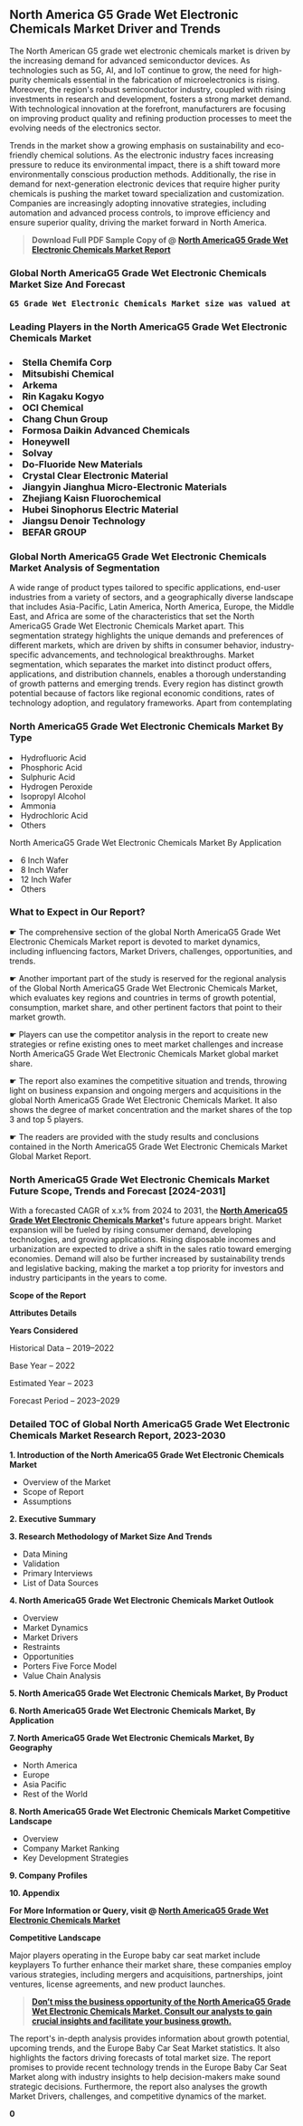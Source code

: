 <p> <h2>North America G5 Grade Wet Electronic Chemicals Market Driver and Trends</h2><p>The North American G5 grade wet electronic chemicals market is driven by the increasing demand for advanced semiconductor devices. As technologies such as 5G, AI, and IoT continue to grow, the need for high-purity chemicals essential in the fabrication of microelectronics is rising. Moreover, the region's robust semiconductor industry, coupled with rising investments in research and development, fosters a strong market demand. With technological innovation at the forefront, manufacturers are focusing on improving product quality and refining production processes to meet the evolving needs of the electronics sector.</p><p>Trends in the market show a growing emphasis on sustainability and eco-friendly chemical solutions. As the electronic industry faces increasing pressure to reduce its environmental impact, there is a shift toward more environmentally conscious production methods. Additionally, the rise in demand for next-generation electronic devices that require higher purity chemicals is pushing the market toward specialization and customization. Companies are increasingly adopting innovative strategies, including automation and advanced process controls, to improve efficiency and ensure superior quality, driving the market forward in North America.</p></p><blockquote id="" class=""><strong>Download Full PDF Sample Copy of @&nbsp;<a href="https://www.verifiedmarketreports.com/download-sample/?rid=548532&utm_source=GitHub-Jan&utm_medium=281" target="_blank">North AmericaG5 Grade Wet Electronic Chemicals Market Report</a>&nbsp;&nbsp;</strong></blockquote><h3 id="" class=""><strong>Global&nbsp;North AmericaG5 Grade Wet Electronic Chemicals Market Size And Forecast</strong></h3><pre class="reader-text-block__code-block"><strong>G5 Grade Wet Electronic Chemicals Market size was valued at USD 2.50 Billion in 2022 and is projected to reach USD 4.10 Billion by 2030, growing at a CAGR of 7.10% from 2024 to 2030.</strong></pre><h3 id="" class="">Leading Players in the&nbsp;North AmericaG5 Grade Wet Electronic Chemicals Market</h3><h3 class=""></Li><Li>Stella Chemifa Corp</Li><Li> Mitsubishi Chemical</Li><Li> Arkema</Li><Li> Rin Kagaku Kogyo</Li><Li> OCI Chemical</Li><Li> Chang Chun Group</Li><Li> Formosa Daikin Advanced Chemicals</Li><Li> Honeywell</Li><Li> Solvay</Li><Li> Do-Fluoride New Materials</Li><Li> Crystal Clear Electronic Material</Li><Li> Jiangyin Jianghua Micro-Electronic Materials</Li><Li> Zhejiang Kaisn Fluorochemical</Li><Li> Hubei Sinophorus Electric Material</Li><Li> Jiangsu Denoir Technology</Li><Li> BEFAR GROUP</h3><h3 id="" class="">Global&nbsp;North AmericaG5 Grade Wet Electronic Chemicals Market Analysis of Segmentation</h3><p id="" class="">A wide range of product types tailored to specific applications, end-user industries from a variety of sectors, and a geographically diverse landscape that includes Asia-Pacific, Latin America, North America, Europe, the Middle East, and Africa are some of the characteristics that set the North AmericaG5 Grade Wet Electronic Chemicals Market apart. This segmentation strategy highlights the unique demands and preferences of different markets, which are driven by shifts in consumer behavior, industry-specific advancements, and technological breakthroughs. Market segmentation, which separates the market into distinct product offers, applications, and distribution channels, enables a thorough understanding of growth patterns and emerging trends. Every region has distinct growth potential because of factors like regional economic conditions, rates of technology adoption, and regulatory frameworks. Apart from contemplating</p><h3 id="" class="">North AmericaG5 Grade Wet Electronic Chemicals Market&nbsp;By Type</h3><p></Li><Li>Hydrofluoric Acid</Li><Li> Phosphoric Acid</Li><Li> Sulphuric Acid</Li><Li> Hydrogen Peroxide</Li><Li> Isopropyl Alcohol</Li><Li> Ammonia</Li><Li> Hydrochloric Acid</Li><Li> Others</p><div class="" data-test-id=""><p>North AmericaG5 Grade Wet Electronic Chemicals Market&nbsp;By Application</p></div><p class=""></Li><Li>6 Inch Wafer</Li><Li> 8 Inch Wafer</Li><Li> 12 Inch Wafer</Li><Li> Others</p><div class="" data-test-id=""><h3><span class="">What to Expect in Our Report?</span></h3></div><div class="" data-test-id=""><p><span class="">☛ The comprehensive section of the global North AmericaG5 Grade Wet Electronic Chemicals Market report is devoted to market dynamics, including influencing factors, Market Drivers, challenges, opportunities, and trends.</span></p></div><div class="" data-test-id=""><p><span class="">☛ Another important part of the study is reserved for the regional analysis of the Global North AmericaG5 Grade Wet Electronic Chemicals Market, which evaluates key regions and countries in terms of growth potential, consumption, market share, and other pertinent factors that point to their market growth.</span></p></div><div class="" data-test-id=""><p><span class="">☛ Players can use the competitor analysis in the report to create new strategies or refine existing ones to meet market challenges and increase North AmericaG5 Grade Wet Electronic Chemicals Market global market share.</span></p></div><div class="" data-test-id=""><p><span class="">☛ The report also examines the competitive situation and trends, throwing light on business expansion and ongoing mergers and acquisitions in the global North AmericaG5 Grade Wet Electronic Chemicals Market. It also shows the degree of market concentration and the market shares of the top 3 and top 5 players.</span></p></div><div class="" data-test-id=""><p><span class="">☛ The readers are provided with the study results and conclusions contained in the North AmericaG5 Grade Wet Electronic Chemicals Market Global Market Report.</span></p></div><div class="" data-test-id=""><h3><span class="">North AmericaG5 Grade Wet Electronic Chemicals Market Future Scope, Trends and Forecast [2024-2031]</span></h3></div><div class="" data-test-id=""><p><span class="">With a forecasted CAGR of x.x% from 2024 to 2031, the <strong><a href="https://www.verifiedmarketreports.com/download-sample/?rid=548532&utm_source=GitHub-Jan&utm_medium=281" target="_blank">North AmericaG5 Grade Wet Electronic Chemicals Market</a>'</strong>s future appears bright. Market expansion will be fueled by rising consumer demand, developing technologies, and growing applications. Rising disposable incomes and urbanization are expected to drive a shift in the sales ratio toward emerging economies. Demand will also be further increased by sustainability trends and legislative backing, making the market a top priority for investors and industry participants in the years to come.</span></p><p id="ember66" class="ember-view reader-text-block__paragraph"><strong>Scope of the Report</strong></p><p id="ember67" class="ember-view reader-text-block__paragraph"><strong>Attributes Details</strong></p><p id="ember68" class="ember-view reader-text-block__paragraph"><strong>Years Considered</strong></p><p id="ember69" class="ember-view reader-text-block__paragraph">Historical Data &ndash; 2019&ndash;2022</p><p id="ember70" class="ember-view reader-text-block__paragraph">Base Year &ndash; 2022</p><p id="ember71" class="ember-view reader-text-block__paragraph">Estimated Year &ndash; 2023</p><p id="ember72" class="ember-view reader-text-block__paragraph">Forecast Period &ndash; 2023&ndash;2029</p></div><h3 id="" class="">Detailed TOC of Global North AmericaG5 Grade Wet Electronic Chemicals Market Research Report, 2023-2030</h3><p id="" class=""><strong>1. Introduction of the North AmericaG5 Grade Wet Electronic Chemicals Market</strong></p><ul><li>Overview of the Market</li><li>Scope of Report</li><li>Assumptions</li></ul><p id="" class=""><strong>2. Executive Summary</strong></p><p id="" class=""><strong>3. Research Methodology of Market Size And Trends</strong></p><ul><li>Data Mining</li><li>Validation</li><li>Primary Interviews</li><li>List of Data Sources</li></ul><p id="" class=""><strong>4. North AmericaG5 Grade Wet Electronic Chemicals Market Outlook</strong></p><ul><li>Overview</li><li>Market Dynamics</li><li>Market Drivers</li><li>Restraints</li><li>Opportunities</li><li>Porters Five Force Model</li><li>Value Chain Analysis</li></ul><p id="" class=""><strong>5. North AmericaG5 Grade Wet Electronic Chemicals Market, By Product</strong></p><p id="" class=""><strong>6. North AmericaG5 Grade Wet Electronic Chemicals Market, By Application</strong></p><p id="" class=""><strong>7. North AmericaG5 Grade Wet Electronic Chemicals Market, By Geography</strong></p><ul><li>North America</li><li>Europe</li><li>Asia Pacific</li><li>Rest of the World</li></ul><p id="" class=""><strong>8. North AmericaG5 Grade Wet Electronic Chemicals Market Competitive Landscape</strong></p><ul><li>Overview</li><li>Company Market Ranking</li><li>Key Development Strategies</li></ul><p id="" class=""><strong>9. Company Profiles</strong></p><p id="" class=""><strong>10. Appendix</strong></p><p><strong>For More Information or Query, visit&nbsp;@ <a href="https://www.verifiedmarketreports.com/product/g5-grade-wet-electronic-chemicals-market/" target="_blank">North AmericaG5 Grade Wet Electronic Chemicals Market</a></strong></p><p id="ember61" class="ember-view reader-text-block__paragraph"><strong>Competitive Landscape</strong></p><p id="ember62" class="ember-view reader-text-block__paragraph">Major players operating in the Europe baby car seat market include keyplayers To further enhance their market share, these companies employ various strategies, including mergers and acquisitions, partnerships, joint ventures, license agreements, and new product launches.</p><blockquote id="ember63" class="ember-view reader-text-block__blockquote"><strong><a href="https://www.verifiedmarketreports.com/download-sample/?rid=548532&utm_source=GitHub-Jan&utm_medium=281" target="_blank">Don&rsquo;t miss the business opportunity of the North AmericaG5 Grade Wet Electronic Chemicals Market. Consult our analysts to gain crucial insights and facilitate your business growth.</a></strong></blockquote><p id="ember64" class="ember-view reader-text-block__paragraph">The report's in-depth analysis provides information about growth potential, upcoming trends, and the Europe Baby Car Seat Market statistics. It also highlights the factors driving forecasts of total market size. The report promises to provide recent technology trends in the Europe Baby Car Seat Market along with industry insights to help decision-makers make sound strategic decisions. Furthermore, the report also analyses the growth Market Drivers, challenges, and competitive dynamics of the market.</p><p class="ember-view reader-text-block__paragraph"><strong>0</strong></p>
